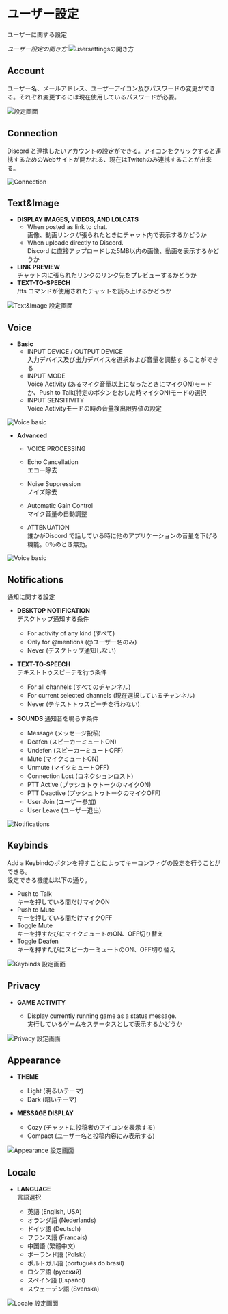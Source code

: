 # ユーザー設定

ユーザーに関する設定

_ユーザー設定の開き方_ ![usersettingsの開き方](../img/usersettings.gif)

## Account

ユーザー名、メールアドレス、ユーザーアイコン及びパスワードの変更ができる。それぞれ変更するには現在使用しているパスワードが必要。

![設定画面](../img/account.png)

## Connection

Discord と連携したいアカウントの設定ができる。アイコンをクリックすると連携するためのWebサイトが開かれる、現在はTwitchのみ連携することが出来る。

![Connection](../img/connections.png)

## Text&Image

*   **DISPLAY IMAGES, VIDEOS, AND LOLCATS**
    -   When posted as link to chat.<br>
    画像、動画リンクが張られたときにチャット内で表示するかどうか
    -   When uploade directly to Discord.<br>
    Discord に直接アップロードした5MB以内の画像、動画を表示するかどうか
*   **LINK PREVIEW**<br>
  チャット内に張られたリンクのリンク先をプレビューするかどうか
*   **TEXT-TO-SPEECH**<br>
  /tts コマンドが使用されたチャットを読み上げるかどうか

![Text&Image 設定画面](../img/textandimages.png)

## Voice

*   **Basic**
    - INPUT DEVICE / OUTPUT DEVICE<br>
    入力デバイス及び出力デバイスを選択および音量を調整することができる
    - INPUT MODE<br>
    Voice Activity (あるマイク音量以上になったときにマイクON)モードか、Push to Talk(特定のボタンをおした時マイクON)モードの選択
    - INPUT SENSITIVITY<br>
    Voice Activityモードの時の音量検出限界値の設定

  ![Voice basic](../img/voice-basic.png)

*   **Advanced**
    -   VOICE PROCESSING

    -   Echo Cancellation<br>
      エコー除去
    -   Noise Suppression<br>
      ノイズ除去
    -   Automatic Gain Control<br>
      マイク音量の自動調整

    -   ATTENUATION<br>
    誰かがDiscord で話している時に他のアプリケーションの音量を下げる機能。0％のとき無効。<br>

  ![Voice basic](../img/voice-advanced.png)

## Notifications

通知に関する設定

- **DESKTOP NOTIFICATION**<br>
  デスクトップ通知する条件

  - For activity of any kind (すべて)
  - Only for @mentions (@ユーザー名のみ)
  - Never (デスクトップ通知しない)

- **TEXT-TO-SPEECH**<br>
  テキストトゥスピーチを行う条件

  - For all channels (すべてのチャンネル)
  - For current selected channels (現在選択しているチャンネル)
  - Never (テキストトゥスピーチを行わない)

- **SOUNDS** 通知音を鳴らす条件

  - Message (メッセージ投稿)
  - Deafen (スピーカーミュートON)
  - Undefen (スピーカーミュートOFF)
  - Mute (マイクミュートON)
  - Unmute (マイクミュートOFF)
  - Connection Lost (コネクションロスト)
  - PTT Active (プッシュトゥトークのマイクON)
  - PTT Deactive (プッシュトゥトークのマイクOFF)
  - User Join (ユーザー参加)
  - User Leave (ユーザー退出)

![Notifications](../img/notifications.png)

## Keybinds

Add a Keybindのボタンを押すことによってキーコンフィグの設定を行うことができる。<br>
設定できる機能は以下の通り。

- Push to Talk<br>
  キーを押している間だけマイクON
- Push to Mute<br>
  キーを押している間だけマイクOFF
- Toggle Mute<br>
  キーを押すたびにマイクミュートのON、OFF切り替え
- Toggle Deafen<br>
  キーを押すたびにスピーカーミュートのON、OFF切り替え

![Keybinds 設定画面](../img/keybinds.png)

## Privacy

- **GAME ACTIVITY**

  - Display currently running game as a status message.<br>
    実行しているゲームをステータスとして表示するかどうか

![Privacy 設定画面](../img/privacy.png)

## Appearance

- **THEME**

  - Light (明るいテーマ)
  - Dark (暗いテーマ)

- **MESSAGE DISPLAY**

  - Cozy (チャットに投稿者のアイコンを表示する)
  - Compact (ユーザー名と投稿内容にみ表示する)

![Appearance 設定画面](../img/appearance.png)

## Locale

- **LANGUAGE**<br>
  言語選択

  - 英語 (English, USA)
  - オランダ語 (Nederlands)
  - ドイツ語 (Deutsch)
  - フランス語 (Francais)
  - 中国語 (繁體中文)
  - ポーランド語 (Polski)
  - ポルトガル語 (português do brasil)
  - ロシア語 (русский)
  - スペイン語 (Español)
  - スウェーデン語 (Svenska)

![Locale 設定画面](../img/locale.png)
